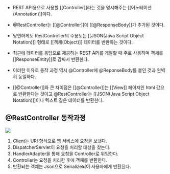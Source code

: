 - REST API용으로 사용할 [[Controller]]라는 것을 명시해주는 [[어노테이션(Annotation)]]이다.

- @RestController는 [[@Controller]]에 [[@ResponseBody]]가 추가된 것이다.

- 당연하게도 RestController의 주용도는 [[JSON(Java Script Object Notation)]] 형태로 [[객체(Object)]] 데이터를 반환하는 것이다.
- 최근에 데이터를 응답으로 제공하는 REST API를 개발할 때 주로 사용하며 객체를 [[ResponseEntity]]로 감싸서 반환한다.
- 이러한 이유로 동작 과정 역시 @Controller에 @ReponseBody를 붙인 것과 완벽히 동일하다.

- [[@Controller]]와 큰 차이점은 [[@Controller]]는 [[View]] 페이지인 html 값으로 반환한다는 것이고 @RestController는 [[JSON(Java Script Object Notation)]]이나 텍스트 같은 데이터를 반환한다.

## @RestController 동작과정

![](https://blog.kakaocdn.net/dn/bozaJn/btsteSlYKCB/5WrQAZZDVpLjKSwVPw4cK1/img.png)

1. Client는 URI 형식으로 웹 서비스에 요청을 보낸다.
2. DispatcherServlet이 요청을 처리할 대상을 찾는다.
3. HandlerAdapter을 통해 요청을 Controller로 위임한다.
4. Controller는 요청을 처리한 후에 객체를 반환한다.
5. 반환되는 객체는 Json으로 Serialize되어 사용자에게 반환된다.

